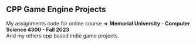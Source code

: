 ## CPP Game Engine Projects
My assignments code for online course => **Memorial University - Computer Science 4300 - Fall 2023**
<br/>
And my others cpp based indie game projects.